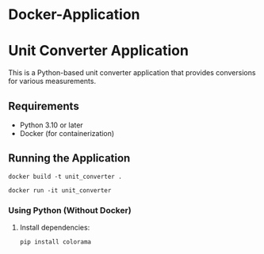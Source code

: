 # Docker-Application
# Unit Converter Application

This is a Python-based unit converter application that provides conversions for various measurements.

## Requirements
- Python 3.10 or later
- Docker (for containerization)

## Running the Application

    docker build -t unit_converter .

    docker run -it unit_converter

### Using Python (Without Docker)
1. Install dependencies:
   ```bash
   pip install colorama
